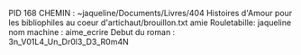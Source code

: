 PID 168
CHEMIN : ~jaqueline/Documents/Livres/404 Histoires d'Amour pour les bibliophiles au coeur d'artichaut/brouillon.txt
amie Rouletabille: jaqueline
nom machine : aime_ecrire
Debut du roman : 3n_V01L4_Un_Dr0l3_D3_R0m4N